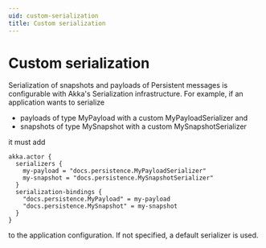 ```yaml
---
uid: custom-serialization
title: Custom serialization
---
```

# Custom serialization

Serialization of snapshots and payloads of Persistent messages is configurable with Akka's Serialization infrastructure. For example, if an application wants to serialize

- payloads of type MyPayload with a custom MyPayloadSerializer and
- snapshots of type MySnapshot with a custom MySnapshotSerializer

it must add

```hocon
akka.actor {
  serializers {
    my-payload = "docs.persistence.MyPayloadSerializer"
    my-snapshot = "docs.persistence.MySnapshotSerializer"
  }
  serialization-bindings {
    "docs.persistence.MyPayload" = my-payload
    "docs.persistence.MySnapshot" = my-snapshot
  }
}
```

to the application configuration. If not specified, a default serializer is used.
